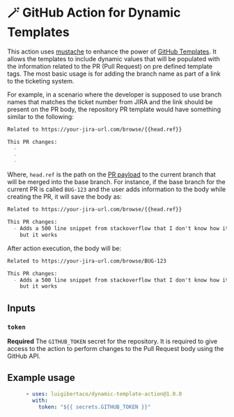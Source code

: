 # 🪄 GitHub Action for Dynamic Templates

This action uses [mustache](https://mustache.github.io/) to enhance the power
of [GitHub Templates](https://docs.github.com/en/communities/using-templates-to-encourage-useful-issues-and-pull-requests/creating-a-pull-request-template-for-your-repository).
It allows the templates to include dynamic values that will be populated with
the information related to the PR (Pull Request) on pre defined template tags.
The most basic usage is for adding the branch name as part of a link to the
ticketing system.

For example, in a scenario where the developer is supposed to use branch names
that matches the ticket number from JIRA and the link should be present on the
PR body, the repository PR template would have something similar to the
following:

```markdown
Related to https://your-jira-url.com/browse/{{head.ref}}

This PR changes:
  - 
  - 
  - 
```

Where, `head.ref` is the path on the [PR payload](https://docs.github.com/en/rest/reference/pulls#get-a-pull-request)
to the current branch that will be merged into the base branch. For instance,
if the base branch for the current PR is called `BUG-123` and the user adds
information to the body while creating the PR, it will save the body as:

```markdown
Related to https://your-jira-url.com/browse/{{head.ref}}

This PR changes:
  - Adds a 500 line snippet from stackoverflow that I don't know how it works,
    but it works
```

After action execution, the body will be:

```markdown
Related to https://your-jira-url.com/browse/BUG-123

This PR changes:
  - Adds a 500 line snippet from stackoverflow that I don't know how it works,
    but it works
```

## Inputs

### `token`

**Required** The `GITHUB_TOKEN` secret for the repository. It is required to
give access to the action to perform changes to the Pull Request body using the
GitHub API.

## Example usage

```yaml
      - uses: luigibertaco/dynamic-template-action@1.0.0
        with:
          token: "${{ secrets.GITHUB_TOKEN }}"
```
